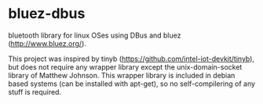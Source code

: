 # bluez-dbus
bluetooth library for linux OSes using DBus and bluez (http://www.bluez.org/). 

This project was inspired by tinyb (https://github.com/intel-iot-devkit/tinyb),
but does not require any wrapper library except the unix-domain-socket library of Matthew Johnson.
This wrapper library is included in debian based systems (can be installed with apt-get), so
no self-compilering of any stuff is required.
